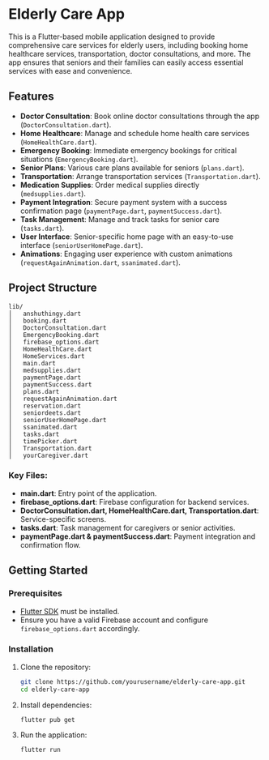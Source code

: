 # Elderly Care App

This is a Flutter-based mobile application designed to provide comprehensive care services for elderly users, including booking home healthcare services, transportation, doctor consultations, and more. The app ensures that seniors and their families can easily access essential services with ease and convenience.

## Features

- **Doctor Consultation**: Book online doctor consultations through the app (`DoctorConsultation.dart`).
- **Home Healthcare**: Manage and schedule home health care services (`HomeHealthCare.dart`).
- **Emergency Booking**: Immediate emergency bookings for critical situations (`EmergencyBooking.dart`).
- **Senior Plans**: Various care plans available for seniors (`plans.dart`).
- **Transportation**: Arrange transportation services (`Transportation.dart`).
- **Medication Supplies**: Order medical supplies directly (`medsupplies.dart`).
- **Payment Integration**: Secure payment system with a success confirmation page (`paymentPage.dart`, `paymentSuccess.dart`).
- **Task Management**: Manage and track tasks for senior care (`tasks.dart`).
- **User Interface**: Senior-specific home page with an easy-to-use interface (`seniorUserHomePage.dart`).
- **Animations**: Engaging user experience with custom animations (`requestAgainAnimation.dart`, `ssanimated.dart`).

## Project Structure

```
lib/
│   anshuthingy.dart
│   booking.dart
│   DoctorConsultation.dart
│   EmergencyBooking.dart
│   firebase_options.dart
│   HomeHealthCare.dart
│   HomeServices.dart
│   main.dart
│   medsupplies.dart
│   paymentPage.dart
│   paymentSuccess.dart
│   plans.dart
│   requestAgainAnimation.dart
│   reservation.dart
│   seniordeets.dart
│   seniorUserHomePage.dart
│   ssanimated.dart
│   tasks.dart
│   timePicker.dart
│   Transportation.dart
│   yourCaregiver.dart
```

### Key Files:

- **main.dart**: Entry point of the application.
- **firebase_options.dart**: Firebase configuration for backend services.
- **DoctorConsultation.dart, HomeHealthCare.dart, Transportation.dart**: Service-specific screens.
- **tasks.dart**: Task management for caregivers or senior activities.
- **paymentPage.dart & paymentSuccess.dart**: Payment integration and confirmation flow.

## Getting Started

### Prerequisites

- [Flutter SDK](https://flutter.dev/docs/get-started/install) must be installed.
- Ensure you have a valid Firebase account and configure `firebase_options.dart` accordingly.

### Installation

1. Clone the repository:
   ```bash
   git clone https://github.com/yourusername/elderly-care-app.git
   cd elderly-care-app
   ```

2. Install dependencies:
   ```bash
   flutter pub get
   ```

3. Run the application:
   ```bash
   flutter run
   ```
#
